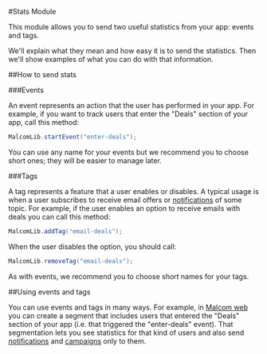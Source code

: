#Stats Module

This module allows you to send two useful statistics from your app: events and tags.

We'll explain what they mean and how easy it is to send the statistics. Then we'll show examples of what you can do with that information.

##How to send stats

###Events

An event represents an action that the user has performed in your app. For example, if you want to track users that enter the "Deals" section of your app, call this method:

```java
MalcomLib.startEvent("enter-deals");
```

You can use any name for your events but we recommend you to choose short ones; they will be easier to manage later.

###Tags

A tag represents a feature that a user enables or disables. A typical usage is when a user subscribes to receive email offers or [notifications](Notifications.md) of some topic. For example, if the user enables an option to receive emails with deals you can call this method:

```java
MalcomLib.addTag("email-deals");
```

When the user disables the option, you should call:

```java
MalcomLib.removeTag("email-deals");
```

As with events, we recommend you to choose short names for your tags.

##Using events and tags

You can use events and tags in many ways. For example, in [Malcom web](http://malcom.mymalcom.com) you can create a segment that includes users that entered the "Deals" section of your app (i.e. that triggered the "enter-deals" event). That segmentation lets you see statistics for that kind of users and also send [notifications](Notifications.md) and [campaigns](Campaigns.md) only to them.
